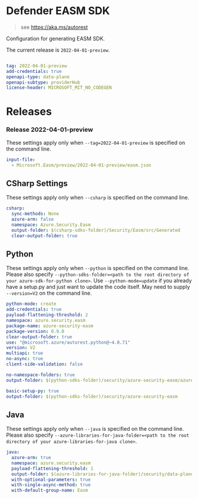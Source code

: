 # Defender EASM SDK

> see https://aka.ms/autorest

Configuration for generating EASM SDK.

The current release is `2022-04-01-preview`.

``` yaml

tag: 2022-04-01-preview
add-credentials: true
openapi-type: data-plane
openapi-subtype: providerHub
license-header: MICROSOFT_MIT_NO_CODEGEN
```
# Releases

### Release 2022-04-01-preview
These settings apply only when `--tag=2022-04-01-preview` is specified on the command line.

``` yaml $(tag) == '2022-04-01-preview'
input-file:
  - Microsoft.Easm/preview/2022-04-01-preview/easm.json
```

## CSharp Settings
These settings apply only when `--csharp` is specified on the command line.
``` yaml $(csharp)
csharp:
  sync-methods: None
  azure-arm: false
  namespace: Azure.Security.Easm
  output-folder: $(csharp-sdks-folder)/Security/Easm/src/Generated
  clear-output-folder: true
```

## Python

These settings apply only when `--python` is specified on the command line.
Please also specify `--python-sdks-folder=<path to the root directory of your azure-sdk-for-python clone>`.
Use `--python-mode=update` if you already have a setup.py and just want to update the code itself.
May need to supply `--version=V2` on the command line.

``` yaml $(python)
python-mode: create
add-credentials: true
payload-flattening-threshold: 2
namespace: azure.security.easm
package-name: azure-security-easm
package-version: 0.9.0
clear-output-folder: true
use: "@microsoft.azure/autorest.python@~4.0.71"
version: V2
multiapi: true
no-async: true
client-side-validation: false
```
``` yaml $(python) && $(python-mode) == 'update'
no-namespace-folders: true
output-folder: $(python-sdks-folder)/security/azure-security-easm/azure/security/easm
```
``` yaml $(python) && $(python-mode) == 'create'
basic-setup-py: true
output-folder: $(python-sdks-folder)/security/azure-security-easm
```

## Java

These settings apply only when `--java` is specified on the command line.
Please also specify `--azure-libraries-for-java-folder=<path to the root directory of your azure-libraries-for-java clone>`.

``` yaml $(java)
java:
  azure-arm: true
  namespace: azure.security.easm
  payload-flattening-threshold: 1
  output-folder: $(azure-libraries-for-java-folder)/security/data-plane/easm
  with-optional-parameters: true
  with-single-async-method: true
  with-default-group-name: Easm
```
